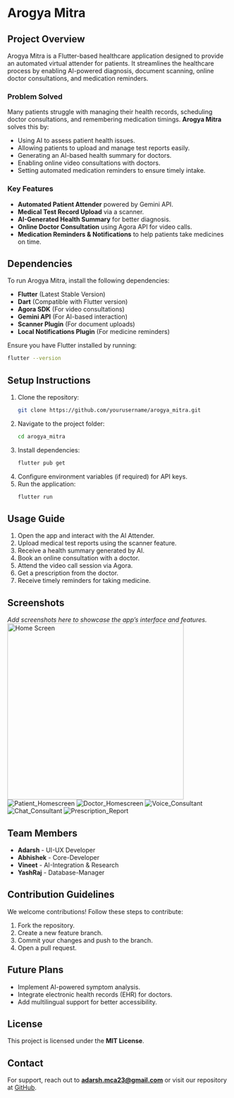 # Arogya Mitra

## Project Overview
Arogya Mitra is a Flutter-based healthcare application designed to provide an automated virtual attender for patients. It streamlines the healthcare process by enabling AI-powered diagnosis, document scanning, online doctor consultations, and medication reminders.

### Problem Solved
Many patients struggle with managing their health records, scheduling doctor consultations, and remembering medication timings. **Arogya Mitra** solves this by:
- Using AI to assess patient health issues.
- Allowing patients to upload and manage test reports easily.
- Generating an AI-based health summary for doctors.
- Enabling online video consultations with doctors.
- Setting automated medication reminders to ensure timely intake.

### Key Features
- **Automated Patient Attender** powered by Gemini API.
- **Medical Test Record Upload** via a scanner.
- **AI-Generated Health Summary** for better diagnosis.
- **Online Doctor Consultation** using Agora API for video calls.
- **Medication Reminders & Notifications** to help patients take medicines on time.

## Dependencies
To run Arogya Mitra, install the following dependencies:
- **Flutter** (Latest Stable Version)
- **Dart** (Compatible with Flutter version)
- **Agora SDK** (For video consultations)
- **Gemini API** (For AI-based interaction)
- **Scanner Plugin** (For document uploads)
- **Local Notifications Plugin** (For medicine reminders)

Ensure you have Flutter installed by running:
```bash
flutter --version
```

## Setup Instructions
1. Clone the repository:
   ```bash
   git clone https://github.com/yourusername/arogya_mitra.git
   ```
2. Navigate to the project folder:
   ```bash
   cd arogya_mitra
   ```
3. Install dependencies:
   ```bash
   flutter pub get
   ```
4. Configure environment variables (if required) for API keys.
5. Run the application:
   ```bash
   flutter run
   ```

## Usage Guide
1. Open the app and interact with the AI Attender.
2. Upload medical test reports using the scanner feature.
3. Receive a health summary generated by AI.
4. Book an online consultation with a doctor.
5. Attend the video call session via Agora.
6. Get a prescription from the doctor.
7. Receive timely reminders for taking medicine.

## Screenshots
_Add screenshots here to showcase the app’s interface and features._
<img src="assets/ai_voice.jpg" alt="Home Screen" width="400"/>
![Patient_Homescreen](assets/patient_dashboard.jpg)
![Doctor_Homescreen](assets/doctor_dashboard.jpg)
![Voice_Consultant](assets/ai_voice.jpg)
![Chat_Consultant](assets/ai_chat.jpg)
![Prescription_Report](assets/report.jpg)

## Team Members
- **Adarsh** - UI-UX Developer
- **Abhishek** - Core-Developer
- **Vineet** - AI-Integration & Research
- **YashRaj** - Database-Manager

## Contribution Guidelines
We welcome contributions! Follow these steps to contribute:
1. Fork the repository.
2. Create a new feature branch.
3. Commit your changes and push to the branch.
4. Open a pull request.

## Future Plans
- Implement AI-powered symptom analysis.
- Integrate electronic health records (EHR) for doctors.
- Add multilingual support for better accessibility.

## License
This project is licensed under the **MIT License**.

## Contact
For support, reach out to **adarsh.mca23@gmail.com** or visit our repository at [GitHub](https://github.com/VinitDubey-get/arogya_mitra).

